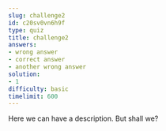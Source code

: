 ```yaml
---
slug: challenge2
id: c20sv0vn6h9f
type: quiz
title: challenge2
answers:
- wrong answer
- correct answer
- another wrong answer
solution:
- 1
difficulty: basic
timelimit: 600
---
```

Here we can have a description. But shall we?
